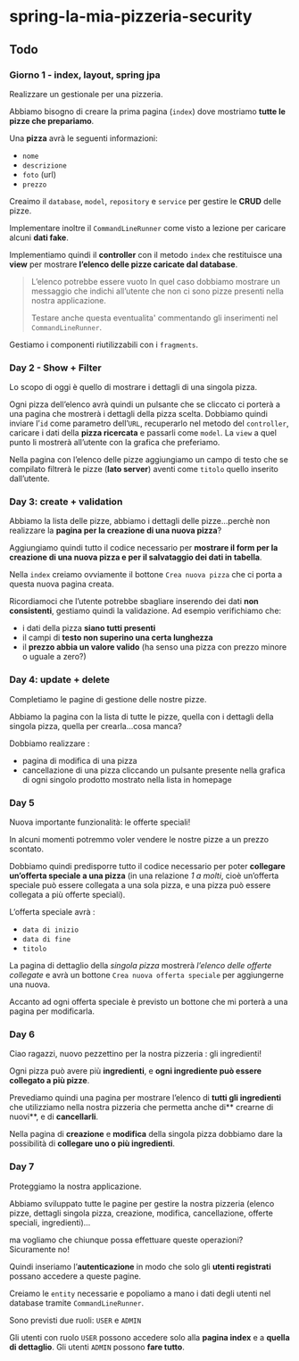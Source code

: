 # spring-la-mia-pizzeria-security

## Todo
### Giorno 1 - index, layout, spring jpa
Realizzare un gestionale per una pizzeria. 

Abbiamo bisogno di creare la prima pagina (`index`) dove mostriamo **tutte le pizze che prepariamo**.

Una **pizza** avrà le seguenti informazioni:
- `nome`
- `descrizione`
- `foto` (url)
- `prezzo`

Creaimo il `database`, `model`, `repository` e `service` per gestire le **CRUD** delle pizze.

Implementare inoltre il `CommandLineRunner` come visto a lezione per caricare alcuni **dati fake**.

Implementiamo  quindi il **controller** con il metodo `index` che restituisce una **view** per mostrare **l’elenco delle pizze caricate dal database**.

> L’elenco potrebbe essere vuoto
> In quel caso dobbiamo mostrare un messaggio che indichi all’utente che non ci sono pizze presenti nella nostra applicazione. 
> 
> Testare anche questa eventualita' commentando gli inserimenti nel `CommandLineRunner`.

Gestiamo i componenti riutilizzabili con i `fragments`.


### Day 2 - Show + Filter
Lo scopo di oggi è quello di mostrare i dettagli di una singola pizza.

Ogni pizza dell’elenco avrà quindi un pulsante che se cliccato ci porterà a una pagina che mostrerà i dettagli della pizza scelta.
Dobbiamo quindi inviare l’`id` come parametro dell’`URL`, recuperarlo nel metodo del `controller`, caricare i dati della **pizza ricercata** e passarli come `model`.
La `view` a quel punto li mostrerà all’utente con la grafica che preferiamo.

Nella pagina con l’elenco delle pizze aggiungiamo un campo di testo che se compilato filtrerà le pizze (**lato server**) aventi come `titolo` quello inserito dall’utente.

### Day 3: create + validation
Abbiamo la lista delle pizze, abbiamo i dettagli delle pizze...perchè non realizzare la **pagina per la creazione di una nuova pizza**?

Aggiungiamo quindi tutto il codice necessario per **mostrare il form per la creazione di una nuova pizza e per il salvataggio dei dati in tabella**.

Nella `index` creiamo ovviamente il bottone `Crea nuova pizza` che ci porta a questa nuova pagina creata.

Ricordiamoci che l’utente potrebbe sbagliare inserendo dei dati **non consistenti**, gestiamo quindi la validazione. Ad esempio verifichiamo che:
- i dati della pizza **siano tutti presenti**
- il campi di **testo non superino una certa lunghezza**
- il **prezzo abbia un valore valido** (ha senso una pizza con prezzo minore o uguale a zero?)

### Day 4: update + delete
Completiamo le pagine di gestione delle nostre pizze.

Abbiamo la pagina con la lista di tutte le pizze, quella con i dettagli della singola pizza, quella per crearla...cosa manca?

Dobbiamo realizzare :
- pagina di modifica di una pizza
- cancellazione di una pizza cliccando un pulsante presente nella grafica di ogni singolo prodotto mostrato nella lista in homepage

### Day 5
Nuova importante funzionalità: le offerte speciali!

In alcuni momenti potremmo voler vendere le nostre pizze a un prezzo scontato.

Dobbiamo quindi predisporre tutto il codice necessario per poter **collegare un’offerta speciale a una pizza** (in una relazione *1 a molti*, cioè un’offerta speciale può essere collegata a una sola pizza, e una pizza può essere collegata a più offerte speciali).

L’offerta speciale avrà :
- `data di inizio`
- `data di fine`
- `titolo`

La pagina di dettaglio della *singola pizza* mostrerà *l’elenco delle offerte collegate* e avrà un bottone `Crea nuova offerta speciale` per aggiungerne una nuova.

Accanto ad ogni offerta speciale è previsto un bottone che mi porterà a una pagina per modificarla.

### Day 6
Ciao ragazzi,
nuovo pezzettino per la nostra pizzeria : gli ingredienti!

Ogni pizza può avere più **ingredienti**, e **ogni ingrediente può essere collegato a più pizze**.

Prevediamo quindi una pagina per mostrare l’elenco di **tutti gli ingredienti** che utilizziamo nella nostra pizzeria che permetta anche di** crearne di nuovi**, e di **cancellarli**.

Nella pagina di **creazione** e **modifica** della singola pizza dobbiamo dare la possibilità di **collegare uno o più ingredienti**.


### Day 7 
Proteggiamo la nostra applicazione.

Abbiamo sviluppato tutte le pagine per gestire la nostra pizzeria (elenco pizze, dettagli singola pizza, creazione, modifica, cancellazione, offerte speciali, ingredienti)…

ma vogliamo che chiunque possa effettuare queste operazioni?
Sicuramente no!

Quindi inseriamo l’**autenticazione** in modo che solo gli **utenti registrati** possano accedere a queste pagine.

Creiamo le `entity` necessarie e popoliamo a mano i dati degli utenti nel database tramite `CommandLineRunner`.

Sono previsti due ruoli: `USER` e `ADMIN`

Gli utenti con ruolo `USER` possono accedere solo alla **pagina index** e a **quella di dettaglio**.
Gli utenti `ADMIN` possono **fare tutto**.